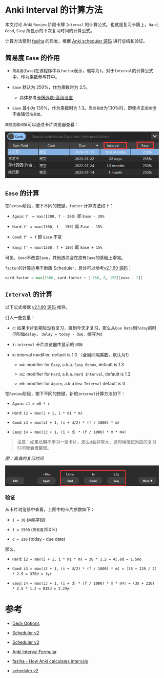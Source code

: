 # Anki Interval 的计算方法

本文讨论 Anki `Review` 阶段卡牌 `Interval` 的计算公式。也就是复习卡牌上，`Hard`, `Good`, `Easy` 所显示的下次复习时间的计算公式。

计算方法受到 [fasiha](https://gist.github.com/fasiha/31ce46c36371ff57fdbc1254af424174) 的启发，根据 [Anki scheduler 源码](https://github.com/ankitects/anki/blob/main/pylib/anki/scheduler/v2.py) 进行总结和验证。

## 简易度 `Ease` 的作用

* `简易度`(`Ease`)在源程序中以`factor`表示，缩写为`f`。对于`Interval`的计算公式中，作为乘数参与其中。

* `Ease` 默认为 250%，作为乘数时为 2.5。

  * 具体参考[卡牌选项-高级设置](Anki%20Deck.md)

* `Ease` 最小为 130%，作为乘数时为 1.3。当`简易度`为130%时，即使点击`困难`也不会降低`简易度`。

`简易度`和`间隔`可以通过卡片浏览器查看：

![](pics/anki_browse_interval.png)

## `Ease` 的计算

在`Review`阶段，按下不同的按键，`factor` 计算方法如下：

* `Again`: `f' = max(1300, f - 200)` 即 `Ease - 20%`

* `Hard`: `f' = max(1300, f - 150)` 即 `Ease - 15%`

* `Good`: `f' = f` 即 `Ease` 不变

* `Easy`: `f' = max(1300, f + 150)` 即 `Ease + 15%`

可见，`Good`不改变`Ease`，其他选项会在原有`Ease`的基础上增减。

`factor`的计算适用于新版 Scheduler，具体可以参考[v2.1.60 源码](https://github.com/ankitects/anki/blob/2.1.60/pylib/anki/scheduler/v2.py#L882)：

```python
card.factor = max(1300, card.factor + [-150, 0, 150][ease - 2])
```

## `Interval` 的计算

以下公式根据 [v2.1.60 源码](https://github.com/ankitects/anki/blob/76d8807315fcc2675e7fa44d9ddf3d4608efc487/pylib/anki/scheduler/v2.py#L910) 推导。

引入一些变量：

* `d`: 如果卡片到期后没有复习，直到今天才复习，那么从`Due Date`到`Today`的时间叫做`delay`， `delay = today - due`，缩写为`d`

* `i`: `interval` 卡片浏览器中显示的 `间隔`

* `m`: interval modifier, default is 1.0 （全局间隔乘数，默认为1）

  * `m4`: modifier for `Easy`, a.k.a. `Easy Bonus`, default is 1.3

  * `m1`: modifier for `Hard`, a.k.a. `Hard Interval`, default is 1.2

  * `m0`: modifier for `Again`, a.k.a `New Interval` default is 0

在`Review`阶段，按下不同的按键，新的`interval`计算方法如下：

* `Again`: `i1 = m0 * i`

* `Hard`: `i2 = max(i + 1, i * m1 * m)`

* `Good`: `i3 = max(i2 + 1, (i + d/2) * (f / 1000) * m)`

* `Easy`: `i4 = max(i3 + 1, (i + d) * (f / 1000) * m * m4)`

> 注意：如果长期不学习一张卡片，那么`d`会非常大，这时候按钮对应的复习时间就会很离谱。

*图：离谱的复习时间*

![](pics/anki_note_long_duration.png)

### 验证

从卡片浏览器中查看，上图中的卡片参数如下：

* `i = 38` (`间隔`字段)

* `f = 2500` (`简易度`250%)

* `d = 220` (today - due date)

那么，

* `Hard`: `i2 = max(i + 1, i * m1 * m) = 38 * 1.2 = 45.6d = 1.5mo`

* `Good`: `i3 = max(i2 + 1, (i + d/2) * (f / 1000) * m) = (38 + 220 / 2) * 2.5 = 370d = 1yr`

* `Easy`: `i4 = max(i3 + 1, (i + d) * (f / 1000) * m * m4) = (38 + 220) * 2.5 * 1.3 = 838d = 2.29yr `

# 参考

* [Deck Options](https://docs.ankiweb.net/deck-options.html)

* [Scheduler v2](https://faqs.ankiweb.net/the-anki-2.1-scheduler.html)

* [Scheduler v3](https://faqs.ankiweb.net/the-2021-scheduler.html)

* [Anki Interval Formular](https://gist.github.com/fasiha/31ce46c36371ff57fdbc1254af424174)

* [fasiha - How Anki calculates intervals](https://gist.github.com/fasiha/31ce46c36371ff57fdbc1254af424174)

* [scheduler.v2](https://github.com/ankitects/anki/blob/2.1.60/pylib/anki/scheduler/v2.py)